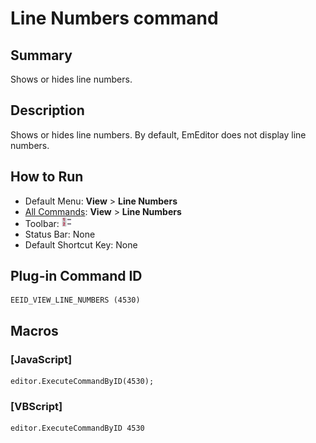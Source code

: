 # Line Numbers command

## Summary

Shows or hides line numbers.

## Description

Shows or hides line numbers. By default, EmEditor does not display line numbers.

## How to Run

- Default Menu: **View** \> **Line Numbers**
- [All Commands](../tools/all_commands): **View** >
**Line Numbers**
- Toolbar:
![](../../images/line_number24x16.png)
- Status Bar: None
- Default Shortcut Key: None

## Plug-in Command ID

```
EEID_VIEW_LINE_NUMBERS (4530)
```

## Macros

### \[JavaScript\]

```
editor.ExecuteCommandByID(4530);
```

### \[VBScript\]

```
editor.ExecuteCommandByID 4530
```
